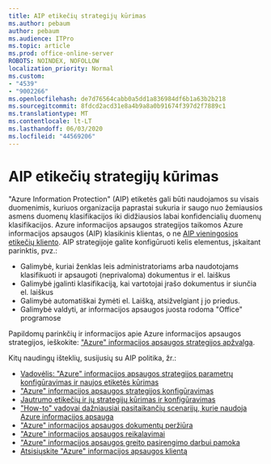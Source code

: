 ```yaml
---
title: AIP etikečių strategijų kūrimas
ms.author: pebaum
author: pebaum
ms.audience: ITPro
ms.topic: article
ms.prod: office-online-server
ROBOTS: NOINDEX, NOFOLLOW
localization_priority: Normal
ms.custom:
- "4539"
- "9002266"
ms.openlocfilehash: de7d76564cabb0a5dd1a836984df6b1a63b2b218
ms.sourcegitcommit: 8fdcd2acd31e8a4b9a8a0b91674f397d2f7889c1
ms.translationtype: MT
ms.contentlocale: lt-LT
ms.lasthandoff: 06/03/2020
ms.locfileid: "44569206"
---
```

# <a name="creating-aip-label-policies"></a>AIP etikečių strategijų kūrimas

"Azure Information Protection" (AIP) etiketės gali būti naudojamos su visais duomenimis, kuriuos organizacija paprastai sukuria ir saugo nuo žemiausios asmens duomenų klasifikacijos iki didžiausios labai konfidencialių duomenų klasifikacijos. Azure informacijos apsaugos strategijos taikomos Azure informacijos apsaugos (AIP) klasikinis klientas, o ne [AIP vieningosios etikečių kliento](https://docs.microsoft.com/azure/information-protection/rms-client/unifiedlabelingclient-version-release-history). AIP strategijoje galite konfigūruoti kelis elementus, įskaitant parinktis, pvz.:

- Galimybė, kuriai ženklas leis administratoriams arba naudotojams klasifikuoti ir apsaugoti (neprivaloma) dokumentus ir el. laiškus
- Galimybė įgalinti klasifikaciją, kai vartotojai įrašo dokumentus ir siunčia el. laiškus
- Galimybė automatiškai žymėti el. Laišką, atsižvelgiant į jo priedus.
- Galimybė valdyti, ar informacijos apsaugos juosta rodoma "Office" programose

Papildomų parinkčių ir informacijos apie Azure informacijos apsaugos strategijos, ieškokite: ["Azure" informacijos apsaugos strategijos apžvalga](https://docs.microsoft.com/azure/information-protection/overview-policy).  

Kitų naudingų išteklių, susijusių su AIP politika, žr.:

- [Vadovėlis: "Azure" informacijos apsaugos strategijos parametrų konfigūravimas ir naujos etiketės kūrimas](https://docs.microsoft.com/azure/information-protection/infoprotect-quick-start-tutorial)  
- ["Azure" informacijos apsaugos strategijos konfigūravimas](https://docs.microsoft.com/azure/information-protection/configure-policy)  
- [Jautrumo etikečių ir jų strategijų kūrimas ir konfigūravimas](https://docs.microsoft.com/microsoft-365/compliance/create-sensitivity-labels)  
- ["How-to" vadovai dažniausiai pasitaikančių scenarijų, kurie naudoja Azure informacijos apsauga](https://docs.microsoft.com/azure/information-protection/how-to-guides)  
- ["Azure" informacijos apsaugos dokumentų peržiūra](https://docs.microsoft.com/azure/information-protection/what-is-information-protection)  
- ["Azure" informacijos apsaugos reikalavimai](https://docs.microsoft.com/azure/information-protection/get-started/requirements)  
- ["Azure" informacijos apsaugos greito pasirengimo darbui pamoka](https://docs.microsoft.com/azure/information-protection/get-started/infoprotect-quick-start-tutorial)  
- [Atsisiųskite "Azure" informacijos apsaugos klientą](https://www.microsoft.com/download/details.aspx?id=53018)